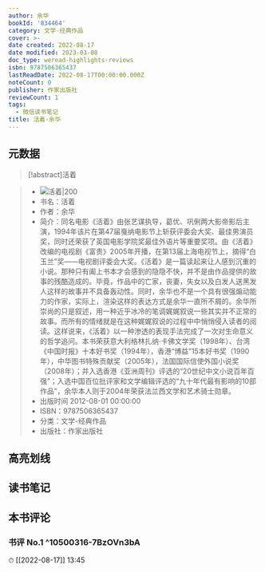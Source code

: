 ```yaml
---
author: 余华
bookId: '834464'
category: 文学-经典作品
cover: >-
date created: 2022-08-17
date modified: 2023-03-08
doc_type: weread-highlights-reviews
isbn: 9787506365437
lastReadDate: 2022-08-17T00:00:00.000Z
noteCount: 0
publisher: 作家出版社
reviewCount: 1
tags:
  - 微信读书笔记
title: 活着-余华
---
```


## 元数据

>[!abstract]活着

> - ![活着|200](https://wfqqreader-1252317822.image.myqcloud.com/cover/464/834464/t7_834464.jpg)
> - 书名：活着
> - 作者：余华
> - 简介：同名电影《活着》由张艺谋执导，葛优、巩俐两大影帝影后主演，1994年该片在第47届戛纳电影节上斩获评委会大奖、最佳男演员奖，同时还荣获了英国电影学院奖最佳外语片等重要奖项。由《活着》改编的电视剧《富贵》2005年开播，在第13届上海电视节上，摘得“白玉兰”奖——电视剧评委会大奖。《活着》是一篇读起来让人感到沉重的小说。那种只有阖上书本才会感到的隐隐不快，并不是由作品提供的故事的残酷造成的。毕竟，作品中的亡家，丧妻，失女以及白发人送黑发人这样的故事并不具备轰动性。同时，余华也不是一个具有很强煽动能力的作家，实际上，渲染这样的表达方式是余华一直所不屑的。余华所崇尚的只是叙述，用一种近乎冰冷的笔调娓娓叙说一些其实并不正常的故事。而所有的情绪就是在这种娓娓叙说的过程中中悄悄侵入读者的阅读。这样说来，《活着》以一种渗透的表现手法完成了一次对生命意义的哲学追问。本书荣获意大利格林扎纳·卡佛文学奖（1998年）、台湾《中国时报》十本好书奖（1994年），香港“博益”15本好书奖（1990年），中华图书特殊贡献奖（2005年），法国国际信使外国小说奖（2008年）；并入选香港《亚洲周刊》评选的“20世纪中文小说百年百强”；入选中国百位批评家和文学编辑评选的“九十年代最有影响的10部作品”，余华本人则于2004年荣获法兰西文学和艺术骑士勋章。
> - 出版时间 2012-08-01 00:00:00
> - ISBN：9787506365437
> - 分类：文学-经典作品
> - 出版社：作家出版社

## 高亮划线

## 读书笔记

## 本书评论

### 书评 No.1 ^10500316-7BzOVn3bA

⏱ [[2022-08-17]] 13:45
